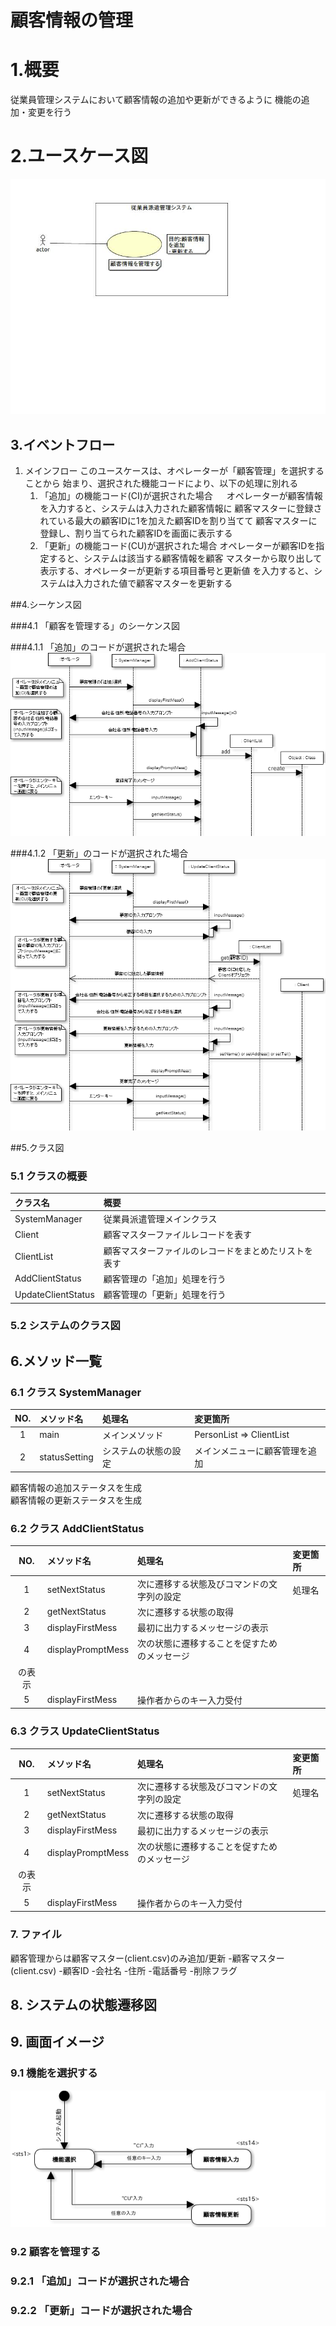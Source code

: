 # 顧客情報の管理

# 1.概要
従業員管理システムにおいて顧客情報の追加や更新ができるように
機能の追加・変更を行う

# 2.ユースケース図
![ユースケース図](jpg/newfile.ucd.jpg)

## 3.イベントフロー
1. メインフロー
このユースケースは、オペレーターが「顧客管理」を選択することから
始まり、選択された機能コードにより、以下の処理に別れる
	1. 「追加」の機能コード(CI)が選択された場合
	　 オペレーターが顧客情報を入力すると、システムは入力された顧客情報に
	   顧客マスターに登録されている最大の顧客IDに1を加えた顧客IDを割り当てて
	   顧客マスターに登録し、割り当てられた顧客IDを画面に表示する
	1. 「更新」の機能コード(CU)が選択された場合
	   オペレーターが顧客IDを指定すると、システムは該当する顧客情報を顧客
	   マスターから取り出して表示する、オペレーターが更新する項目番号と更新値
	   を入力すると、システムは入力された値で顧客マスターを更新する

##4.シーケンス図

###4.1 「顧客を管理する」のシーケンス図

###4.1.1 「追加」のコードが選択された場合
![シーケンス図](jpg/sqd_add.png)

###4.1.2 「更新」のコードが選択された場合
![シーケンス図](jpg/sqd_update.png)


##5.クラス図

### 5.1 クラスの概要
|クラス名|概要|
|:-------|:---|
|SystemManager|従業員派遣管理メインクラス|
|Client|顧客マスターファイルレコードを表す|
|ClientList|顧客マスターファイルのレコードをまとめたリストを表す|
|AddClientStatus|顧客管理の「追加」処理を行う|
|UpdateClientStatus|顧客管理の「更新」処理を行う|

### 5.2 システムのクラス図

## 6.メソッド一覧

### 6.1 クラス SystemManager
|NO.|メソッド名|処理名|変更箇所|
|:-:|:---------|:-----|:-------|
|1|main|メインメソッド|PersonList => ClientList|
|2|statusSetting|システムの状態の設定|メインメニューに顧客管理を追加<br />
顧客情報の追加ステータスを生成<br />
顧客情報の更新ステータスを生成

### 6.2 クラス AddClientStatus
|NO.|メソッド名|処理名|変更箇所|
|:-:|:---------|:-----|:-------|
|1|setNextStatus|次に遷移する状態及びコマンドの文字列の設定|処理名|変更箇所
|2|getNextStatus|次に遷移する状態の取得
|3|displayFirstMess|最初に出力するメッセージの表示
|4|displayPromptMess|次の状態に遷移することを促すためのメッセージ
の表示|
|5|displayFirstMess|操作者からのキー入力受付|

### 6.3 クラス UpdateClientStatus
|NO.|メソッド名|処理名|変更箇所|
|:-:|:---------|:-----|:-------|
|1|setNextStatus|次に遷移する状態及びコマンドの文字列の設定|処理名|変更箇所
|2|getNextStatus|次に遷移する状態の取得
|3|displayFirstMess|最初に出力するメッセージの表示
|4|displayPromptMess|次の状態に遷移することを促すためのメッセージ
の表示|
|5|displayFirstMess|操作者からのキー入力受付|

### 7. ファイル
顧客管理からは顧客マスター(client.csv)のみ追加/更新
-顧客マスター(client.csv)
	-顧客ID
	-会社名
	-住所
	-電話番号
	-削除フラグ

## 8. システムの状態遷移図

## 9. 画面イメージ

### 9.1 機能を選択する
![シースケンス図](jpg/Untitled.png)

### 9.2 顧客を管理する

### 9.2.1 「追加」コードが選択された場合

### 9.2.2 「更新」コードが選択された場合


